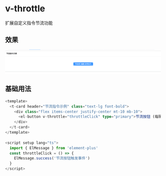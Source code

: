 # v-throttle

扩展自定义指令节流功能

## 效果

![v-throttle](./assets/v-throttle.png)


## 基础用法

```typescript
<template>
  <t-card header="节流指令示例" class="text-lg font-bold">
    <div class="flex items-center justify-center mt-10 mb-10">
      <el-button v-throttle="throttleClick" type="primary">节流按钮 (每隔1S秒后执行)</el-button>
    </div>
  </t-card>
</template>

<script setup lang="ts">
  import { ElMessage } from 'element-plus'
  const throttleClick = () => {
    ElMessage.success('节流按钮触发事件')
  }
</script>

```